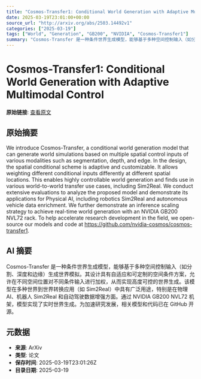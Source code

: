 ```yaml
---
title: "Cosmos-Transfer1: Conditional World Generation with Adaptive Multimodal Control"
date: 2025-03-19T23:01:00+00:00
source_url: "http://arxiv.org/abs/2503.14492v1"
categories: ["2025-03-19"]
tags: ["World", "Generation", "GB200", "NVIDIA", "Cosmos-Transfer1"]
summary: "Cosmos-Transfer 是一种条件世界生成模型，能够基于多种空间控制输入（如分割、深度和边缘）生成世界模拟。其设计具有自适应和可定制的空间条件方案，允许在不同空间位置对不同条件输入进行加权，从而实现高度可控的世界生成。该模型在多种世界到世界转换应用（如 Sim2Real）中具有广泛用途，特别是在物理 AI、机器人 Sim2Real 和自动驾驶数据增强方面。通过 NVIDIA GB200 NVL72 机架，模型实现了实时世界生成。为加速研究发展，相关模型和代码已在 GitHub 开源。"
---
```


# Cosmos-Transfer1: Conditional World Generation with Adaptive Multimodal Control

**原始链接**: [查看原文](http://arxiv.org/abs/2503.14492v1)

## 原始摘要

We introduce Cosmos-Transfer, a conditional world generation model that can
generate world simulations based on multiple spatial control inputs of various
modalities such as segmentation, depth, and edge. In the design, the spatial
conditional scheme is adaptive and customizable. It allows weighting different
conditional inputs differently at different spatial locations. This enables
highly controllable world generation and finds use in various world-to-world
transfer use cases, including Sim2Real. We conduct extensive evaluations to
analyze the proposed model and demonstrate its applications for Physical AI,
including robotics Sim2Real and autonomous vehicle data enrichment. We further
demonstrate an inference scaling strategy to achieve real-time world generation
with an NVIDIA GB200 NVL72 rack. To help accelerate research development in the
field, we open-source our models and code at
https://github.com/nvidia-cosmos/cosmos-transfer1.

## AI 摘要

Cosmos-Transfer 是一种条件世界生成模型，能够基于多种空间控制输入（如分割、深度和边缘）生成世界模拟。其设计具有自适应和可定制的空间条件方案，允许在不同空间位置对不同条件输入进行加权，从而实现高度可控的世界生成。该模型在多种世界到世界转换应用（如 Sim2Real）中具有广泛用途，特别是在物理 AI、机器人 Sim2Real 和自动驾驶数据增强方面。通过 NVIDIA GB200 NVL72 机架，模型实现了实时世界生成。为加速研究发展，相关模型和代码已在 GitHub 开源。

## 元数据

- **来源**: ArXiv
- **类型**: 论文
- **保存时间**: 2025-03-19T23:01:26Z
- **目录日期**: 2025-03-19
